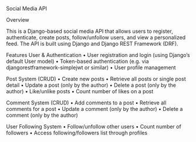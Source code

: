 Social Media API

Overview

This is a Django-based social media API that allows users to register, authenticate, create posts, follow/unfollow users, and view a personalized feed. The API is built using Django and Django REST Framework (DRF).

Features
 User & Authentication
	•	User registration and login (using Django’s default User model)
	•	Token-based authentication (e.g. via djangorestframework-simplejwt or similar)
	•	User profile management

 Post System (CRUD)
	•	Create new posts
	•	Retrieve all posts or single post detail
	•	Update a post (only by the author)
	•	Delete a post (only by the author)
	•	Like/unlike posts
	•	Count number of likes on a post

 Comment System (CRUD)
	•	Add comments to a post
	•	Retrieve all comments for a post
	•	Update a comment (only by the author)
	•	Delete a comment (only by the author)

 User Following System
	•	Follow/unfollow other users
	•	Count number of followers
	•	Access following/followers list through profiles